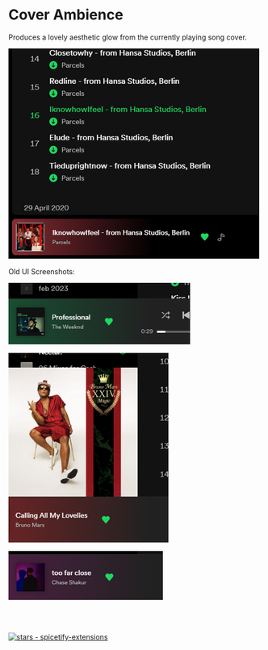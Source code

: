 # Cover Ambience
Produces a lovely aesthetic glow from the currently playing song cover.

![!New UI Queue Time Screenshot](/CoverAmbience/CoverAmbience4.png)

Old UI Screenshots:

![!Green Queue Time Screenshot](/CoverAmbience/CoverAmbience1.png)

![!Red Queue Time Screenshot](/CoverAmbience/CoverAmbience2.png)

![!Purple Queue Time Screenshot](/CoverAmbience/CoverAmbience3.png)

<br><br>

<a href="https://github.com/Theblockbuster1/spicetify-extensions"><img src="https://img.shields.io/github/stars/Theblockbuster1/spicetify-extensions?style=social&amp;logo=data:image/png;base64,iVBORw0KGgoAAAANSUhEUgAAAA4AAAAOCAQAAAC1QeVaAAAAAmJLR0QA/4ePzL8AAACpSURBVBgZBcErCsIAAADQl0SriL9q0uItFLtgsxl1WRCT+AG7sLpi9AYeY21F3QUmhm0w3wMANtYAAAAtma82AABw8fFxBgCAnkwgkOkCMBJ6equkGhpSlZen0JCpUiow0wEdM4FUaQILhSsAOCgtAeZyewBbuTkAPNwB3D0AgNhOzcpKzU4MAHWFSOLnJxEp1AEYq+Ru+vpucpUxAE1HAwADJ00AAAAAf0pmMuwUt9p+AAAAAElFTkSuQmCC" alt="stars - spicetify-extensions"></a>
